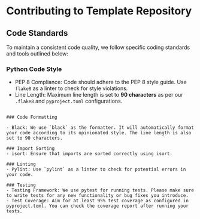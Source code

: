 # Contributing to Template Repository

## Code Standards

To maintain a consistent code quality, we follow specific coding standards and tools outlined below:

### Python Code Style

- PEP 8 Compliance: Code should adhere to the PEP 8 style guide. Use `flake8` as a linter to check for style violations.
- Line Length: Maximum line length is set to **90 characters** as per our `.flake8` and `pyproject.toml` configurations.
```

### Code Formatting

- Black: We use `black` as the formatter. It will automatically format your code according to its opinionated style. The line length is also set to 90 characters.

### Import Sorting
- isort: Ensure that imports are sorted correctly using isort.

### Linting
- Pylint: Use `pylint` as a linter to check for potential errors in your code.

### Testing
- Testing Framework: We use pytest for running tests. Please make sure to write tests for any new functionality or bug fixes you introduce.
- Test Coverage: Aim for at least 95% test coverage as configured in pyproject.toml. You can check the coverage report after running your tests.
